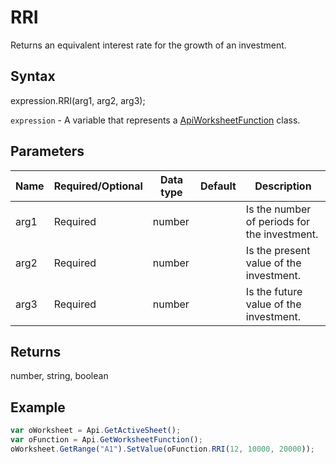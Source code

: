 # RRI

Returns an equivalent interest rate for the growth of an investment.

## Syntax

expression.RRI(arg1, arg2, arg3);

`expression` - A variable that represents a [ApiWorksheetFunction](../ApiWorksheetFunction.md) class.

## Parameters

| **Name** | **Required/Optional** | **Data type** | **Default** | **Description** |
| ------------- | ------------- | ------------- | ------------- | ------------- |
| arg1 | Required | number |  | Is the number of periods for the investment. |
| arg2 | Required | number |  | Is the present value of the investment. |
| arg3 | Required | number |  | Is the future value of the investment. |

## Returns

number, string, boolean

## Example



```javascript
var oWorksheet = Api.GetActiveSheet();
var oFunction = Api.GetWorksheetFunction();
oWorksheet.GetRange("A1").SetValue(oFunction.RRI(12, 10000, 20000));
```
